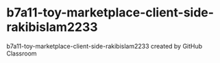 # b7a11-toy-marketplace-client-side-rakibislam2233
b7a11-toy-marketplace-client-side-rakibislam2233 created by GitHub Classroom
